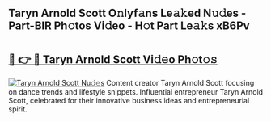 ## Taryn Arnold Scott O𝚗lyf𝚊ns Le𝚊𝚔ed N𝚞𝚍es - Part-BlR Ph𝚘tos Vi𝚍eo - H𝚘t Part Le𝚊𝚔s xB6Pv

# <h2><a href="http://hf0k0am.feru.top/?c=Taryn+Arnold+Scott">🔗 👉 🔴 Taryn Arnold Scott Vi𝚍𝚎o Ph𝚘t𝚘𝚜</a></h2>

[![Taryn Arnold Scott Nu𝚍𝚎s](https://i.imgur.com/0TWrTi3.gif)](http://hf0k0am.feru.top/?c=Taryn+Arnold+Scott)
Content creator Taryn Arnold Scott focusing on dance trends and lifestyle snippets. Influential entrepreneur Taryn Arnold Scott, celebrated for their innovative business ideas and entrepreneurial spirit. 

